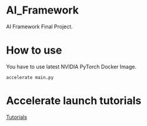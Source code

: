 # AI_Framework
AI Framework Final Project.

# How to use
You have to use latest NVIDIA PyTorch Docker Image.

```
accelerate main.py
```

# Accelerate launch tutorials
<a href="https://huggingface.co/docs/accelerate/basic_tutorials/launch">Tutorials</a>
